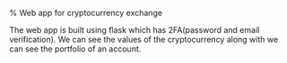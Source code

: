 % Web app for cryptocurrency exchange

The web app is built using flask which has 2FA(password and email verification). We can see the values of the cryptocurrency along with we can see the portfolio of an account. 
